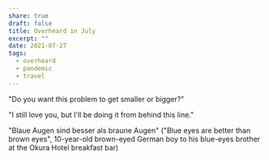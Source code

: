 ```yaml
---
share: true
draft: false
title: Overheard in July
excerpt: ""
date: 2021-07-27
tags:
  - overheard
  - pandemic
  - travel
---
```


"Do you want this problem to get smaller or bigger?"

"I still love you, but I'll be doing it from behind this line."

"Blaue Augen sind besser als braune Augen" ("Blue eyes are better than brown eyes", 10-year-old brown-eyed German boy to his blue-eyes brother at the Okura Hotel breakfast bar)